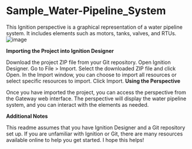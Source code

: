 # Sample_Water-Pipeline_System

This Ignition perspective is a graphical representation of a water pipeline system. It includes elements such as motors, tanks, valves, and RTUs.
![image](https://github.com/Codingmasster/Sample_Water-Pipeline_System/assets/42047968/97f54da8-4750-4cd7-bcf6-800a73e63b44)

**Importing the Project into Ignition Designer**

Download the project ZIP file from your Git repository.
Open Ignition Designer.
Go to File > Import.
Select the downloaded ZIP file and click Open.
In the Import window, you can choose to import all resources or select specific resources to import.
Click Import.
**Using the Perspective**

Once you have imported the project, you can access the perspective from the Gateway web interface. The perspective will display the water pipeline system, and you can interact with the elements as needed.

**Additional Notes**

This readme assumes that you have Ignition Designer and a Git repository set up.
If you are unfamiliar with Ignition or Git, there are many resources available online to help you get started.
I hope this helps!
